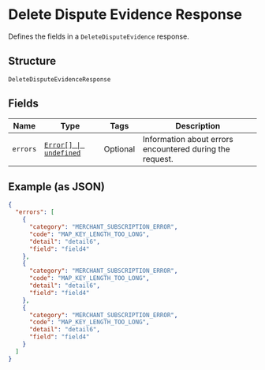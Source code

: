 
# Delete Dispute Evidence Response

Defines the fields in a `DeleteDisputeEvidence` response.

## Structure

`DeleteDisputeEvidenceResponse`

## Fields

| Name | Type | Tags | Description |
|  --- | --- | --- | --- |
| `errors` | [`Error[] \| undefined`](../models/error.md) | Optional | Information about errors encountered during the request. |

## Example (as JSON)

```json
{
  "errors": [
    {
      "category": "MERCHANT_SUBSCRIPTION_ERROR",
      "code": "MAP_KEY_LENGTH_TOO_LONG",
      "detail": "detail6",
      "field": "field4"
    },
    {
      "category": "MERCHANT_SUBSCRIPTION_ERROR",
      "code": "MAP_KEY_LENGTH_TOO_LONG",
      "detail": "detail6",
      "field": "field4"
    },
    {
      "category": "MERCHANT_SUBSCRIPTION_ERROR",
      "code": "MAP_KEY_LENGTH_TOO_LONG",
      "detail": "detail6",
      "field": "field4"
    }
  ]
}
```

